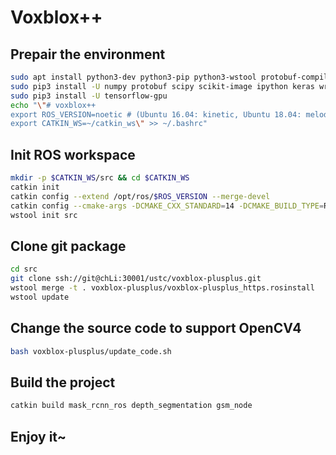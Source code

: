 # Voxblox++

## Prepair the environment
```bash
sudo apt install python3-dev python3-pip python3-wstool protobuf-compiler dh-autoreconf
sudo pip3 install -U numpy protobuf scipy scikit-image ipython keras wrapt simplejson netaddr osrf-pycommon scipy pillow catkin_pkg rospkg opencv-python empy
sudo pip3 install -U tensorflow-gpu
echo "\"# voxblox++
export ROS_VERSION=noetic # (Ubuntu 16.04: kinetic, Ubuntu 18.04: melodic, Ubuntu 20.04 noetic)
export CATKIN_WS=~/catkin_ws\" >> ~/.bashrc"
```

## Init ROS workspace
```bash
mkdir -p $CATKIN_WS/src && cd $CATKIN_WS
catkin init
catkin config --extend /opt/ros/$ROS_VERSION --merge-devel
catkin config --cmake-args -DCMAKE_CXX_STANDARD=14 -DCMAKE_BUILD_TYPE=Release -DCMAKE_EXPORT_COMPILE_COMMANDS=Yes
wstool init src
```

## Clone git package
```bash
cd src
git clone ssh://git@chLi:30001/ustc/voxblox-plusplus.git
wstool merge -t . voxblox-plusplus/voxblox-plusplus_https.rosinstall
wstool update
```

## Change the source code to support OpenCV4
```bash
bash voxblox-plusplus/update_code.sh
```

## Build the project
```bash
catkin build mask_rcnn_ros depth_segmentation gsm_node
```

## Enjoy it~
